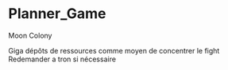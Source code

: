 # Planner_Game
 Moon Colony

Giga dépôts de ressources comme moyen de concentrer le fight
Redemander a tron si nécessaire
